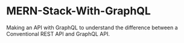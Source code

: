 # MERN-Stack-With-GraphQL


Making an API with GraphQL to understand the difference between a Conventional REST API and GraphQL API.